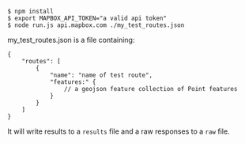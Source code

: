 ```
$ npm install
$ export MAPBOX_API_TOKEN="a valid api token"
$ node run.js api.mapbox.com ./my_test_routes.json
```

my_test_routes.json is a file containing:
```
{
    "routes": [
        {
            "name": "name of test route",
            "features:" {
                // a geojson feature collection of Point features
            }
        }
    ]
}
```

It will write results to a `results` file and a raw responses to a `raw` file.
